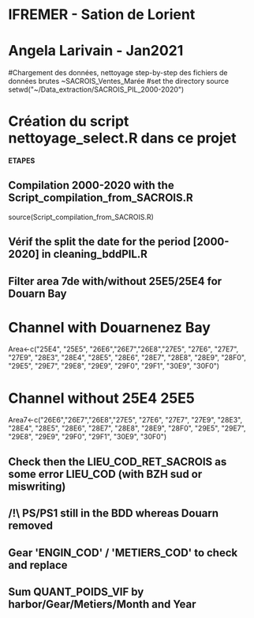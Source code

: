# IFREMER - Sation de Lorient

# Angela Larivain - Jan2021 
#Chargement des données, nettoyage step-by-step des fichiers de données brutes ~SACROIS_Ventes_Marée
#set the directory source
setwd("~/Data_extraction/SACROIS_PIL_2000-2020")
# Création du script nettoyage_select.R dans ce projet
  #### ETAPES ####
## Compilation 2000-2020 with the Script_compilation_from_SACROIS.R
source(Script_compilation_from_SACROIS.R)
## Vérif the split the date for the period [2000-2020] in cleaning_bddPIL.R
## Filter area 7de with/without 25E5/25E4 for Douarn Bay
  # Channel with Douarnenez Bay
Area<-c("25E4", "25E5", "26E6","26E7","26E8","27E5", "27E6", "27E7", "27E9", "28E3", "28E4", "28E5", "28E6", "28E7", "28E8", "28E9", "28F0", "29E5", "29E7", "29E8", "29E9", "29F0", "29F1", "30E9", "30F0")
  # Channel without 25E4 25E5
Area7<-c("26E6","26E7","26E8","27E5", "27E6", "27E7", "27E9", "28E3", "28E4", "28E5", "28E6", "28E7", "28E8", "28E9", "28F0", "29E5", "29E7", "29E8", "29E9", "29F0", "29F1", "30E9", "30F0")
## Check then the LIEU_COD_RET_SACROIS as some error LIEU_COD (with BZH sud or miswriting)
## /!\ PS/PS1 still in the BDD whereas Douarn removed

## Gear 'ENGIN_COD' / 'METIERS_COD' to check and replace
## Sum QUANT_POIDS_VIF by harbor/Gear/Metiers/Month and Year




